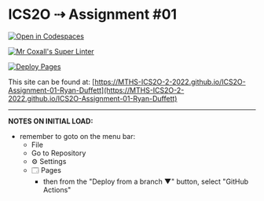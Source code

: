 # ICS2O ⇢ Assignment #01

[![Open in Codespaces](https://classroom.github.com/assets/launch-codespace-f4981d0f882b2a3f0472912d15f9806d57e124e0fc890972558857b51b24a6f9.svg)](https://classroom.github.com/open-in-codespaces?assignment_repo_id=10321535)

[![Mr Coxall's Super Linter](https://github.com/MTHS-ICS2O-2-2022/ICS2O-Assignment-01-Ryan-Duffett/workflows/Mr%20Coxall's%20Super%20Linter/badge.svg)](https://github.com/MTHS-ICS2O-2-2022/ICS2O-Assignment-01-Ryan-Duffett/actions)

[![Deploy Pages](https://github.com/MTHS-ICS2O-2-2022/ICS2O-Assignment-01-Ryan-Duffett/workflows/Deploy%20Pages/badge.svg)](https://github.com/MTHS-ICS2O-2-2022/ICS2O-Assignment-01-Ryan-Duffett/actions)

This site can be found at: [https://MTHS-ICS2O-2-2022.github.io/ICS2O-Assignment-01-Ryan-Duffett](https://MTHS-ICS2O-2-2022.github.io/ICS2O-Assignment-01-Ryan-Duffett)

---

**NOTES ON INITIAL LOAD:**
- remember to goto on the menu bar:
  - File
  - Go to Repository
  - ⚙ Settings
  - 🗔 Pages
    - then from the "Deploy from a branch ▼" button, select "GitHub Actions"
